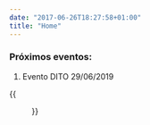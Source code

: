 ```yaml
---
date: "2017-06-26T18:27:58+01:00"
title: "Home"
---
```


### Próximos eventos:

1. Evento DITO 29/06/2019

{{<figure img="dito.jpeg" caption="Evento DITO 29/06/2019" command="Resize" options="700x">}}



